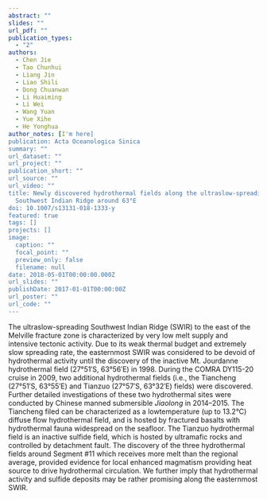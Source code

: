 ```yaml
---
abstract: ""
slides: ""
url_pdf: ""
publication_types:
  - "2"
authors:
  - Chen Jie
  - Tao Chunhui
  - Liang Jin
  - Liao Shili
  - Dong Chuanwan
  - Li Huaiming
  - Li Wei
  - Wang Yuan
  - Yue Xihe
  - He Yonghua
author_notes: [I'm here]
publication: Acta Oceanologica Sinica
summary: ""
url_dataset: ""
url_project: ""
publication_short: ""
url_source: ""
url_video: ""
title: Newly discovered hydrothermal fields along the ultraslow-spreading
  Southwest Indian Ridge around 63°E
doi: 10.1007/s13131-018-1333-y
featured: true
tags: []
projects: []
image:
  caption: ""
  focal_point: ""
  preview_only: false
  filename: null
date: 2018-05-01T00:00:00.000Z
url_slides: ""
publishDate: 2017-01-01T00:00:00Z
url_poster: ""
url_code: ""
---
```


The ultraslow-spreading Southwest Indian Ridge (SWIR) to the east of the Melville fracture zone is characterized by very low melt supply and intensive tectonic activity. Due to its weak thermal budget and extremely slow spreading rate, the easternmost SWIR was considered to be devoid of hydrothermal activity until the discovery of the inactive Mt. Jourdanne hydrothermal field (27°51′S, 63°56′E) in 1998. During the COMRA DY115-20 cruise in 2009, two additional hydrothermal fields (i.e., the Tiancheng (27°51′S, 63°55′E) and Tianzuo (27°57′S, 63°32′E) fields) were discovered. Further detailed investigations of these two hydrothermal sites were conducted by Chinese manned submersible *Jiaolong* in 2014–2015. The Tiancheng filed can be characterized as a lowtemperature (up to 13.2°C) diffuse flow hydrothermal field, and is hosted by fractured basalts with hydrothermal fauna widespread on the seafloor. The Tianzuo hydrothermal field is an inactive sulfide field, which is hosted by ultramafic rocks and controlled by detachment fault. The discovery of the three hydrothermal fields around Segment #11 which receives more melt than the regional average, provided evidence for local enhanced magmatism providing heat source to drive hydrothermal circulation. We further imply that hydrothermal activity and sulfide deposits may be rather promising along the easternmost SWIR.
